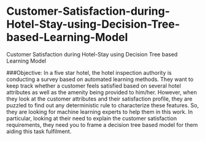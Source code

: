 # Customer-Satisfaction-during-Hotel-Stay-using-Decision-Tree-based-Learning-Model
Customer Satisfaction during Hotel-Stay using Decision Tree based Learning Model

###Objective:
 In a five star hotel, the hotel inspection authority is conducting a survey based on automated
learning methods. They want to keep track whether a customer feels satisfied based on several hotel attributes
as well as the amenity being provided to him/her. However, when they look at the customer attributes and their
satisfaction profile, they are puzzled to find out any deterministic rule to characterize these features. So, they
are looking for machine learning experts to help them in this work. In particular, looking at their need to explain
the customer satisfaction requirements, they need you to frame a decision tree based model for them aiding
this task fulfilment.

